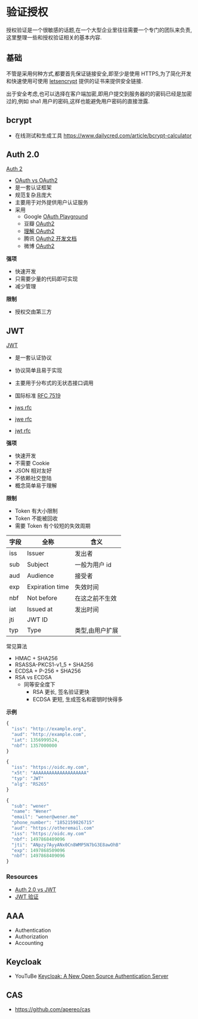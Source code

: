 # 验证授权

授权验证是一个很敏感的话题,在一个大型企业里往往需要一个专门的团队来负责,这里整理一些和授权验证相关的基本内容.

## 基础
不管是采用何种方式,都要首先保证链接安全,即至少是使用 HTTPS,为了简化开发和快速使用可使用 [letsencrypt](https://letsencrypt.org/) 提供的证书来提供安全链接.

出于安全考虑,也可以选择在客户端加密,即用户提交到服务器的的密码已经是加密过的,例如 sha1 用户的密码,这样也能避免用户密码的直接泄露.

## bcrypt
* 在线测试和生成工具 https://www.dailycred.com/article/bcrypt-calculator

## Auth 2.0
[Auth 2](http://oauth.net/2/)

* [OAuth vs OAuth2](http://stackoverflow.com/q/4113934/1870054)
* 是一套认证框架
* 规范复杂且庞大
* 主要用于对外提供用户认证服务
* 采用
  * Google [OAuth Playground](https://developers.google.com/oauthplayground/)
  * 豆瓣 [OAuth2](https://developers.douban.com/wiki/?title=oauth2)
  * [理解 OAuth2](http://www.ruanyifeng.com/blog/2014/05/oauth_2_0.html)
  * 腾讯 [OAuth2 开发文档](http://wiki.open.qq.com/wiki/mobile/OAuth2.0%E5%BC%80%E5%8F%91%E6%96%87%E6%A1%A3)
  * 微博 [OAuth2](http://open.weibo.com/wiki/%E6%8E%88%E6%9D%83%E6%9C%BA%E5%88%B6%E8%AF%B4%E6%98%8E)

__强项__

* 快速开发
* 只需要少量的代码即可实现
* 减少管理

__限制__

* 授权交由第三方


## JWT
[JWT](http://jwt.io/)

* 是一套认证协议
* 协议简单且易于实现
* 主要用于分布式的无状态接口调用
* 国际标准 [RFC 7519](https://tools.ietf.org/html/rfc7519)

* [jws rfc](https://tools.ietf.org/html/rfc7515)
* [jwe rfc](https://tools.ietf.org/html/rfc7516)
* [jwt rfc](https://tools.ietf.org/html/rfc7519)

__强项__

* 快速开发
* 不需要 Cookie
* JSON 相对友好
* 不依赖社交登陆
* 概念简单易于理解

__限制__
* Token 有大小限制
* Token 不能被回收
* 需要 Token 有个较短的失效周期


字段|全称|含义
----|----|----
iss | Issuer | 发出者
sub | Subject | 一般为用户 id
aud | Audience | 接受者
exp | Expiration time | 失效时间
nbf | Not before | 在这之前不生效
iat | Issued at | 发出时间
jti | JWT ID
typ | Type | 类型,由用户扩展

常见算法

* HMAC + SHA256
* RSASSA-PKCS1-v1_5 + SHA256
* ECDSA + P-256 + SHA256
* RSA vs ECDSA
  * 同等安全度下
    * RSA 更长, 签名验证更快
    * ECDSA 更短, 生成签名和密钥时快得多

__示例__

```js
{
  "iss": "http://example.org",
  "aud": "http://example.com",
  "iat": 1356999524,
  "nbf": 1357000000
}
```

```js
{
  "iss": "https://oidc.my.com",
  "x5t": "AAAAAAAAAAAAAAAAAAAA"
  "typ": "JWT"
  "alg": "RS265"
}

{
  "sub": "wener"
  "name": "Wener"
  "email": "wener@wener.me"
  "phone_number": "1852159826715"
  "aud": "https://otheremail.com"
  "iss": "https://oidc.my.com"
  "nbf": 1497868409096
  "jti": "ANpzy7AyyANx0Cn8WMP5N7bG3E8awOhB"
  "exp": 1497868509096
  "nbf": 1497868409096
}
```

### Resources
* [Auth 2.0 vs JWT](http://www.seedbox.com/en/blog/2015/06/05/oauth-2-vs-json-web-tokens-comment-securiser-un-api/)
* [JWT 验证](https://www.jsonwebtoken.io/)

## AAA
* Authentication
* Authorization
* Accounting

## Keycloak
* YouTuBe [Keycloak: A New Open Source Authentication Server](https://www.youtube.com/watch?v=lUO4hjA6bME)

## CAS
* https://github.com/apereo/cas
